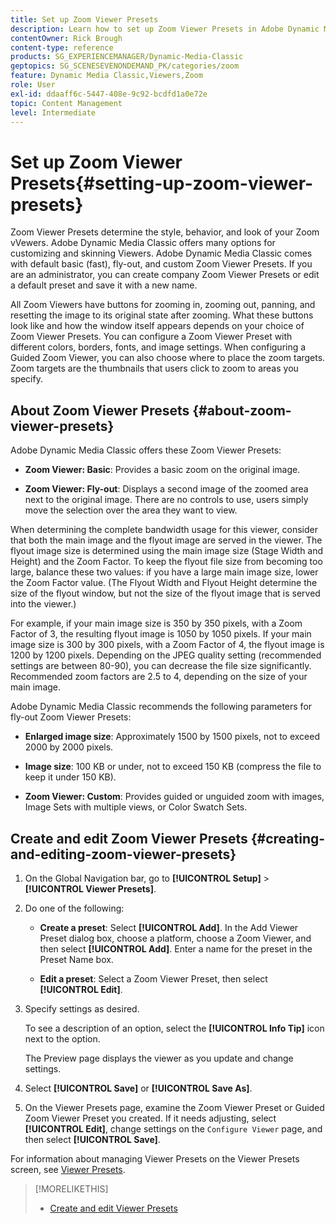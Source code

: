 ```yaml
---
title: Set up Zoom Viewer Presets
description: Learn how to set up Zoom Viewer Presets in Adobe Dynamic Media Classic.
contentOwner: Rick Brough
content-type: reference
products: SG_EXPERIENCEMANAGER/Dynamic-Media-Classic
geptopics: SG_SCENESEVENONDEMAND_PK/categories/zoom
feature: Dynamic Media Classic,Viewers,Zoom
role: User
exl-id: ddaaff6c-5447-408e-9c92-bcdfd1a0e72e
topic: Content Management
level: Intermediate
---
```

# Set up Zoom Viewer Presets{#setting-up-zoom-viewer-presets}

Zoom Viewer Presets determine the style, behavior, and look of your Zoom vVewers. Adobe Dynamic Media Classic offers many options for customizing and skinning Viewers. Adobe Dynamic Media Classic comes with default basic (fast), fly-out, and custom Zoom Viewer Presets. If you are an administrator, you can create company Zoom Viewer Presets or edit a default preset and save it with a new name.

All Zoom Viewers have buttons for zooming in, zooming out, panning, and resetting the image to its original state after zooming. What these buttons look like and how the window itself appears depends on your choice of Zoom Viewer Presets. You can configure a Zoom Viewer Preset with different colors, borders, fonts, and image settings. When configuring a Guided Zoom Viewer, you can also choose where to place the zoom targets. Zoom targets are the thumbnails that users click to zoom to areas you specify.

## About Zoom Viewer Presets {#about-zoom-viewer-presets}

Adobe Dynamic Media Classic offers these Zoom Viewer Presets:

* **Zoom Viewer: Basic**: Provides a basic zoom on the original image.

* **Zoom Viewer: Fly-out**: Displays a second image of the zoomed area next to the original image. There are no controls to use, users simply move the selection over the area they want to view.

When determining the complete bandwidth usage for this viewer, consider that both the main image and the flyout image are served in the viewer. The flyout image size is determined using the main image size (Stage Width and Height) and the Zoom Factor. To keep the flyout file size from becoming too large, balance these two values: if you have a large main image size, lower the Zoom Factor value. (The Flyout Width and Flyout Height determine the size of the flyout window, but not the size of the flyout image that is served into the viewer.)

For example, if your main image size is 350 by 350 pixels, with a Zoom Factor of 3, the resulting flyout image is 1050 by 1050 pixels. If your main image size is 300 by 300 pixels, with a Zoom Factor of 4, the flyout image is 1200 by 1200 pixels. Depending on the JPEG quality setting (recommended settings are between 80-90), you can decrease the file size significantly. Recommended zoom factors are 2.5 to 4, depending on the size of your main image.

Adobe Dynamic Media Classic recommends the following parameters for fly-out Zoom Viewer Presets:

* **Enlarged image size**: Approximately 1500 by 1500 pixels, not to exceed 2000 by 2000 pixels.

* **Image size**: 100 KB or under, not to exceed 150 KB (compress the file to keep it under 150 KB).

* **Zoom Viewer: Custom**: Provides guided or unguided zoom with images, Image Sets with multiple views, or Color Swatch Sets.

## Create and edit Zoom Viewer Presets {#creating-and-editing-zoom-viewer-presets}

1. On the Global Navigation bar, go to **[!UICONTROL Setup]** > **[!UICONTROL Viewer Presets]**.
1. Do one of the following:

   * **Create a preset**: Select **[!UICONTROL Add]**. In the Add Viewer Preset dialog box, choose a platform, choose a Zoom Viewer, and then select **[!UICONTROL Add]**. Enter a name for the preset in the Preset Name box.

   * **Edit a preset**: Select a Zoom Viewer Preset, then select **[!UICONTROL Edit]**.

1. Specify settings as desired.

   To see a description of an option, select the **[!UICONTROL Info Tip]** icon next to the option.

   The Preview page displays the viewer as you update and change settings.

1. Select **[!UICONTROL Save]** or **[!UICONTROL Save As]**.
1. On the Viewer Presets page, examine the Zoom Viewer Preset or Guided Zoom Viewer Preset you created. If it needs adjusting, select **[!UICONTROL Edit]**, change settings on the `Configure Viewer` page, and then select **[!UICONTROL Save]**.

For information about managing Viewer Presets on the Viewer Presets screen, see [Viewer Presets](application-setup.md#viewer_presets).

>[!MORELIKETHIS]
>
>* [Create and edit Viewer Presets](application-setup.md#adding_and_editing_viewer_presets)
